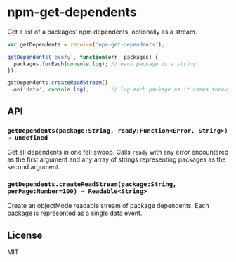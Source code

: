 # npm-get-dependents

Get a list of a packages' npm dependents, optionally as a stream.

```javascript
var getDependents = require('npm-get-dependents');

getDependents('beefy', function(err, packages) {
  packages.forEach(console.log); // each package is a string.
});

getDependents.createReadStream()
 .on('data', console.log);       // log each package as it comes through
```

## API

### `getDependents(package:String, ready:Function<Error, String>) → undefined`

Get all dependents in one fell swoop. Calls `ready` with any error encountered as
the first argument and any array of strings representing packages as the second argument.

### `getDependents.createReadStream(package:String, perPage:Number=100) → Readable<String>`

Create an objectMode readable stream of package dependents. Each package is represented as a single
data event.

## License

MIT 
